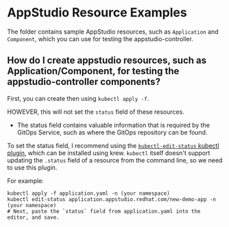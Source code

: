 # AppStudio Resource Examples

The folder contains sample AppStudio resources, such as `Application` and `Component`, which you can use for testing the appstudio-controller. 

## How do I create appstudio resources, such as Application/Component, for testing the appstudio-controller components?

First, you can create then using `kubectl apply -f`.

HOWEVER, this will not set the `status` field of these resources.
- The status field contains valuable information that is required by the GitOps Service, such as where the GitOps repository can be found.

To set the status field, I recommend using the [`kubectl-edit-status` kubectl plugin](https://github.com/ulucinar/kubectl-edit-status), which can be installed using krew. `kubectl` itself doesn't support updating the `.status` field of a resource from the command line, so we need to use this plugin.

For example:
```
kubectl apply -f application.yaml -n (your namespace)
kubectl edit-status application.appstudio.redhat.com/new-demo-app -n (your namespace)
# Next, paste the `status` field from application.yaml into the editor, and save.
```
